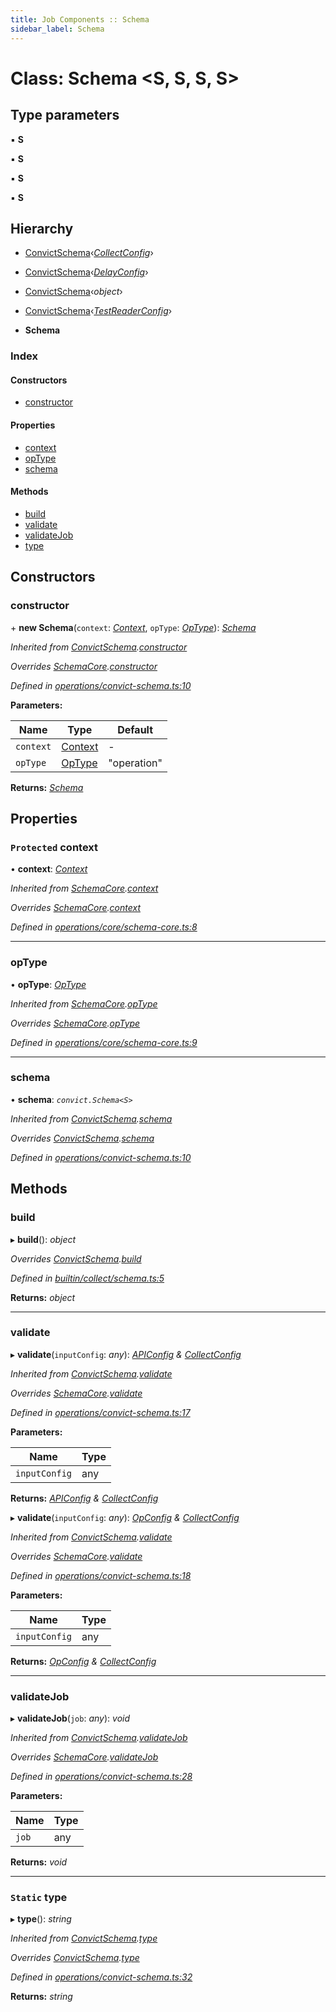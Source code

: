 ```yaml
---
title: Job Components :: Schema
sidebar_label: Schema
---
```


# Class: Schema <**S, S, S, S**>

## Type parameters

▪ **S**

▪ **S**

▪ **S**

▪ **S**

## Hierarchy

  * [ConvictSchema](convictschema.md)‹*[CollectConfig](../interfaces/collectconfig.md)*›

  * [ConvictSchema](convictschema.md)‹*[DelayConfig](../interfaces/delayconfig.md)*›

  * [ConvictSchema](convictschema.md)‹*object*›

  * [ConvictSchema](convictschema.md)‹*[TestReaderConfig](../interfaces/testreaderconfig.md)*›

  * **Schema**

### Index

#### Constructors

* [constructor](schema.md#constructor)

#### Properties

* [context](schema.md#protected-context)
* [opType](schema.md#optype)
* [schema](schema.md#schema)

#### Methods

* [build](schema.md#build)
* [validate](schema.md#validate)
* [validateJob](schema.md#validatejob)
* [type](schema.md#static-type)

## Constructors

###  constructor

\+ **new Schema**(`context`: *[Context](../interfaces/context.md)*, `opType`: *[OpType](../overview.md#optype)*): *[Schema](schema.md)*

*Inherited from [ConvictSchema](convictschema.md).[constructor](convictschema.md#constructor)*

*Overrides [SchemaCore](schemacore.md).[constructor](schemacore.md#constructor)*

*Defined in [operations/convict-schema.ts:10](https://github.com/terascope/teraslice/blob/e480fc67/packages/job-components/src/operations/convict-schema.ts#L10)*

**Parameters:**

Name | Type | Default |
------ | ------ | ------ |
`context` | [Context](../interfaces/context.md) | - |
`opType` | [OpType](../overview.md#optype) | "operation" |

**Returns:** *[Schema](schema.md)*

## Properties

### `Protected` context

• **context**: *[Context](../interfaces/context.md)*

*Inherited from [SchemaCore](schemacore.md).[context](schemacore.md#protected-context)*

*Overrides [SchemaCore](schemacore.md).[context](schemacore.md#protected-context)*

*Defined in [operations/core/schema-core.ts:8](https://github.com/terascope/teraslice/blob/e480fc67/packages/job-components/src/operations/core/schema-core.ts#L8)*

___

###  opType

• **opType**: *[OpType](../overview.md#optype)*

*Inherited from [SchemaCore](schemacore.md).[opType](schemacore.md#optype)*

*Overrides [SchemaCore](schemacore.md).[opType](schemacore.md#optype)*

*Defined in [operations/core/schema-core.ts:9](https://github.com/terascope/teraslice/blob/e480fc67/packages/job-components/src/operations/core/schema-core.ts#L9)*

___

###  schema

• **schema**: *`convict.Schema<S>`*

*Inherited from [ConvictSchema](convictschema.md).[schema](convictschema.md#schema)*

*Overrides [ConvictSchema](convictschema.md).[schema](convictschema.md#schema)*

*Defined in [operations/convict-schema.ts:10](https://github.com/terascope/teraslice/blob/e480fc67/packages/job-components/src/operations/convict-schema.ts#L10)*

## Methods

###  build

▸ **build**(): *object*

*Overrides [ConvictSchema](convictschema.md).[build](convictschema.md#abstract-build)*

*Defined in [builtin/collect/schema.ts:5](https://github.com/terascope/teraslice/blob/e480fc67/packages/job-components/src/builtin/collect/schema.ts#L5)*

**Returns:** *object*

___

###  validate

▸ **validate**(`inputConfig`: *any*): *[APIConfig](../interfaces/apiconfig.md) & [CollectConfig](../interfaces/collectconfig.md)*

*Inherited from [ConvictSchema](convictschema.md).[validate](convictschema.md#validate)*

*Overrides [SchemaCore](schemacore.md).[validate](schemacore.md#abstract-validate)*

*Defined in [operations/convict-schema.ts:17](https://github.com/terascope/teraslice/blob/e480fc67/packages/job-components/src/operations/convict-schema.ts#L17)*

**Parameters:**

Name | Type |
------ | ------ |
`inputConfig` | any |

**Returns:** *[APIConfig](../interfaces/apiconfig.md) & [CollectConfig](../interfaces/collectconfig.md)*

▸ **validate**(`inputConfig`: *any*): *[OpConfig](../interfaces/opconfig.md) & [CollectConfig](../interfaces/collectconfig.md)*

*Inherited from [ConvictSchema](convictschema.md).[validate](convictschema.md#validate)*

*Overrides [SchemaCore](schemacore.md).[validate](schemacore.md#abstract-validate)*

*Defined in [operations/convict-schema.ts:18](https://github.com/terascope/teraslice/blob/e480fc67/packages/job-components/src/operations/convict-schema.ts#L18)*

**Parameters:**

Name | Type |
------ | ------ |
`inputConfig` | any |

**Returns:** *[OpConfig](../interfaces/opconfig.md) & [CollectConfig](../interfaces/collectconfig.md)*

___

###  validateJob

▸ **validateJob**(`job`: *any*): *void*

*Inherited from [ConvictSchema](convictschema.md).[validateJob](convictschema.md#validatejob)*

*Overrides [SchemaCore](schemacore.md).[validateJob](schemacore.md#optional-abstract-validatejob)*

*Defined in [operations/convict-schema.ts:28](https://github.com/terascope/teraslice/blob/e480fc67/packages/job-components/src/operations/convict-schema.ts#L28)*

**Parameters:**

Name | Type |
------ | ------ |
`job` | any |

**Returns:** *void*

___

### `Static` type

▸ **type**(): *string*

*Inherited from [ConvictSchema](convictschema.md).[type](convictschema.md#static-type)*

*Overrides [ConvictSchema](convictschema.md).[type](convictschema.md#static-type)*

*Defined in [operations/convict-schema.ts:32](https://github.com/terascope/teraslice/blob/e480fc67/packages/job-components/src/operations/convict-schema.ts#L32)*

**Returns:** *string*
